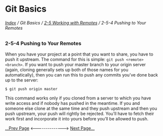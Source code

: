 Git Basics
==
###### [Index](../index.md) / Git Basics / [2-5 Working with Remotes](2-5-0.md) / 2-5-4 Pushing to Your Remotes

### 2-5-4 Pushing to Your Remotes

When you have your project at a point that you want to share, you have to push it upstream. The command for this is simple: `git push <remote> <branch>`. If you want to push your master branch to your origin server (again, cloning generally sets up both of those names for you automatically), then you can run this to push any commits you’ve done back up to the server:

```
$ git push origin master
```

This command works only if you cloned from a server to which you have write access and if nobody has pushed in the meantime. If you and someone else clone at the same time and they push upstream and then you push upstream, your push will rightly be rejected. You’ll have to fetch their work first and incorporate it into yours before you’ll be allowed to push. 

[...Prev Page](2-5-3.md) <--------------> [Next Page...](.md)